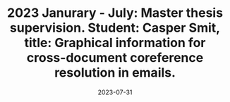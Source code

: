 ---
title: "2023 Janurary - July: Master thesis supervision. Student: Casper Smit, title: Graphical information for cross-document coreference resolution in emails."

date: "2023-07-31"

links:
    student website: 'https://www.linkedin.com/in/casper-smit-12661b13b/'
---
